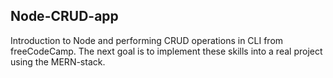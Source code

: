 ## Node-CRUD-app

Introduction to Node and performing CRUD operations in CLI from freeCodeCamp. 
The next goal is to implement these skills into a real project using the MERN-stack. 
